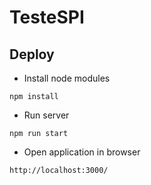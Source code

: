 # TesteSPI

## Deploy

* Install node modules
```
npm install
```
* Run server
```
npm run start
```
* Open application in browser
```
http://localhost:3000/
```
